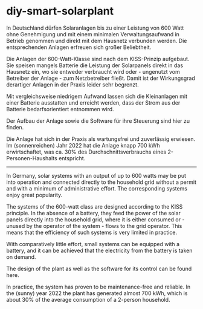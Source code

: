 # diy-smart-solarplant

In Deutschland dürfen Solaranlagen bis zu einer Leistung von 600 Watt ohne Genehmigung und mit einem minimalen Verwaltungsaufwand in Betrieb genommen und direkt mit dem Hausnetz verbunden werden. Die entsprechenden Anlagen erfreuen sich großer Beliebtheit.

Die Anlagen der 600-Watt-Klasse sind nach dem KISS-Prinzip aufgebaut. Sie speisen mangels Batterie die Leistung der Solarpanels direkt in das Hausnetz ein, wo sie entweder verbraucht wird oder - ungenutzt vom Betreiber der Anlage - zum Netzbetreiber fließt. Damit ist der Wirkungsgrad derartiger Anlagen in der Praxis leider sehr begrenzt.

Mit vergleichsweise niedrigem Aufwand lassen sich die Kleinanlagen mit einer Batterie ausstatten und erreicht werden, dass der Strom aus der Batterie bedarfsorientiert entnommen wird.

Der Aufbau der Anlage sowie die Software für ihre Steuerung sind hier zu finden.

Die Anlage hat sich in der Praxis als wartungsfrei und zuverlässig erwiesen. Im (sonnenreichen) Jahr 2022 hat die Anlage knapp 700 kWh erwirtschaftet, was ca. 30% des Durchschnittsverbrauchs eines 2-Personen-Haushalts entspricht.

----

In Germany, solar systems with an output of up to 600 watts may be put into operation and connected directly to the household grid without a permit and with a minimum of administrative effort. The corresponding systems enjoy great popularity.

The systems of the 600-watt class are designed according to the KISS principle. In the absence of a battery, they feed the power of the solar panels directly into the household grid, where it is either consumed or - unused by the operator of the system - flows to the grid operator. This means that the efficiency of such systems is very limited in practice.

With comparatively little effort, small systems can be equipped with a battery, and it can be achieved that the electricity from the battery is taken on demand.

The design of the plant as well as the software for its control can be found here.

In practice, the system has proven to be maintenance-free and reliable. In the (sunny) year 2022 the plant has generated almost 700 kWh, which is about 30% of the average consumption of a 2-person household.
